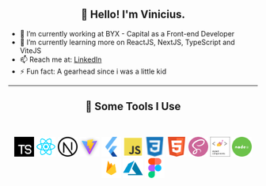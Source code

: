 <h2 align="center">👋 Hello! I'm Vinicius.</h2>

- 🔭 I’m currently working at BYX - Capital as a Front-end Developer
- 🌱 I’m currently learning more on ReactJS, NextJS, TypeScript and ViteJS
- 📫 Reach me at: [LinkedIn](https://www.linkedin.com/in/vinicius-marsola-685154195/)
- ⚡ Fun fact: A gearhead since i was a little kid

---

<h2 align="center">🚀 Some Tools I Use</h2>
<br/>
<p align="center">
    <img src="./img/ts.png" alt="ts" width="40" height="40" />
    <img src="./img/react.png" alt="next" width="40" height="40" />
    <img src="./img/next.png" alt="next" width="40" height="40" />
    <img src="./img/vite.png" alt="vite" width="40" height="40" />
    <img src="./img/flutter.png" alt="vite" width="40" height="40" />
    <img src="./img/js.png" alt="js" width="40" height="40" />
    <img src="./img/css3.png" alt="css3" width="40" height="40" />
    <img src="./img/html.png" alt="html" width="40" height="40" />
    <img src="./img/sass.png" alt="sass" width="40" height="40" />
    <img src="./img/styled-components.png" alt="components" width="40" height="40" />
    <img src="./img/node.png" alt="node" width="40" height="40" />
    <img src="./img/firebase.png" alt="firebase" width="40" height="40" />
    <img src="./img/azure.png" alt="azure" width="40" height="40" />
    <img src="./img/figma.png" alt="figma" width="40" height="40" />
</p>
